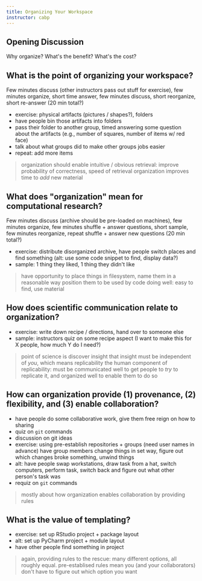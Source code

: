 ```yaml
---
title: Organizing Your Workspace
instructor: cabp
---
```


## Opening Discussion

Why organize?  What's the benefit?  What's the cost?

## What is the point of organizing your workspace?

Few minutes discuss (other instructors pass out stuff for exercise),
few minutes organize, short time answer, few minutes discuss,
short reorganize, short re-answer (20 min total?)

 - exercise: physical artifacts (pictures / shapes?), folders
 - have people bin those artifacts into folders
 - pass their folder to another group, timed answering some question about
 the artifacts (e.g., number of squares, number of items w/ red face)
 - talk about what groups did to make other groups jobs easier
 - repeat: add more items

> organization should enable intuitive / obvious retrieval: improve probability of correctness, speed of retrieval organization improves time to *add* new material

## What does "organization" mean for computational research?

Few minutes discuss (archive should be pre-loaded on machines), few minutes organize,
few minutes shuffle + answer questions, short sample, few minutes reorganize,
repeat shuffle + answer new questions (20 min total?)

 - exercise: distribute disorganized archive, have people switch places and
 find something (alt: use some code snippet to find, display data?)
 - sample: 1 thing they liked, 1 thing they didn't like

> have opportunity to place things in filesystem, name them in a reasonable way position them to be used by code doing well: easy to find, use material

## How does scientific communication relate to organization?

 - exercise: write down recipe / directions, hand over to someone else
 - sample: instructors quiz on some recipe aspect (I want to make this for X people, how much Y do I need?)

> point of science is discover insight
> that insight must be independent of *you*, which means replicability
> the human component of replicability: must be communicated well to get people
> to *try* to replicate it, and organized well to enable them to do so

## How can organization provide (1) provenance, (2) flexibility, and (3) enable collaboration?

 - have people do some collaborative work, give them free reign on how to sharing
 - quiz on `git` commands
 - discussion on git ideas
 - exercise: using pre-establish repositories + groups (need user names in advance)
 have group members change things in set way, figure out which changes broke something,
 unwind things
 - alt: have people swap workstations, draw task from a hat, switch computers, perform task, switch back and figure out what other person's task was
 - requiz on `git` commands

> mostly about how organization enables collaboration by providing rules

## What is the value of templating?

 - exercise: set up RStudio project + package layout
 - alt: set up PyCharm project + module layout
 - have other people find something in project

> again, providing rules to the rescue: many different options, all roughly equal.
> pre-establised rules mean you (and your collaborators) don't have to figure out
> which option you want
